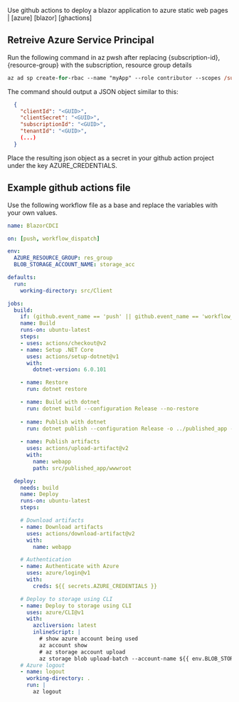 Use github actions to deploy a blazor application to azure static web pages | [azure] [blazor] [ghactions]

## Retreive Azure Service Principal 

Run the following command in az pwsh after replacing {subscription-id}, {resource-group} with the subscription, resource group details

```ps
az ad sp create-for-rbac --name "myApp" --role contributor --scopes /subscriptions/{subscription-id}/resourceGroups/{resource-group} --sdk-auth
```

The command should output a JSON object similar to this:

```json
  {
    "clientId": "<GUID>",
    "clientSecret": "<GUID>",
    "subscriptionId": "<GUID>",
    "tenantId": "<GUID>",
    (...)
  }
```

Place the resulting json object as a secret in your github action project under the key AZURE_CREDENTIALS.

## Example github actions file

Use the following workflow file as a base and replace the variables with your own values. 

```yml
name: BlazorCDCI

on: [push, workflow_dispatch]

env:
  AZURE_RESOURCE_GROUP: res_group
  BLOB_STORAGE_ACCOUNT_NAME: storage_acc

defaults:
  run:
    working-directory: src/Client

jobs:
  build:
    if: (github.event_name == 'push' || github.event_name == 'workflow_dispatch') && contains(toJson(github.event.commits), '***NO_CI***') == false && contains(toJson(github.event.commits), '[ci skip]') == false && contains(toJson(github.event.commits), '[skip ci]') == false
    name: Build
    runs-on: ubuntu-latest
    steps:
    - uses: actions/checkout@v2
    - name: Setup .NET Core
      uses: actions/setup-dotnet@v1
      with:
        dotnet-version: 6.0.101

    - name: Restore
      run: dotnet restore

    - name: Build with dotnet
      run: dotnet build --configuration Release --no-restore
    
    - name: Publish with dotnet
      run: dotnet publish --configuration Release -o ../published_app --no-build
    
    - name: Publish artifacts
      uses: actions/upload-artifact@v2
      with:
        name: webapp
        path: src/published_app/wwwroot

  deploy:
    needs: build
    name: Deploy
    runs-on: ubuntu-latest
    steps:

    # Download artifacts
    - name: Download artifacts
      uses: actions/download-artifact@v2
      with:
        name: webapp

    # Authentication
    - name: Authenticate with Azure
      uses: azure/login@v1
      with:
        creds: ${{ secrets.AZURE_CREDENTIALS }}

    # Deploy to storage using CLI
    - name: Deploy to storage using CLI
      uses: azure/CLI@v1
      with:
        azcliversion: latest
        inlineScript: | 
          # show azure account being used
          az account show
          # az storage account upload
          az storage blob upload-batch --account-name ${{ env.BLOB_STORAGE_ACCOUNT_NAME }} -s . -d \$web
    # Azure logout 
    - name: logout
      working-directory: .
      run: |
        az logout
```
